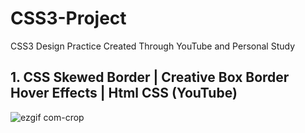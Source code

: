 # CSS3-Project
CSS3 Design Practice Created Through YouTube and Personal Study



## 1. CSS Skewed Border | Creative Box Border Hover Effects | Html CSS (YouTube)

![ezgif com-crop](https://user-images.githubusercontent.com/38130934/54880542-d7875480-4e88-11e9-917d-d8e9bc065af9.gif)